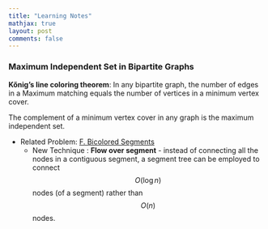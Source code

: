 ```yaml
---
title: "Learning Notes"
mathjax: true
layout: post
comments: false
---
```


### Maximum Independent Set in Bipartite Graphs

**Kőnig’s line coloring theorem**: In any bipartite graph, the number of edges in a Maximum matching equals the number of vertices in a minimum vertex cover.							

The complement of a minimum vertex cover in any graph is the maximum independent set.

* Related Problem: [F. Bicolored Segments](https://codeforces.com/contest/1389/problem/F)
  * New Technique : **Flow over segment** -  instead of connecting all the nodes in a contiguous segment, a segment tree can be employed to connect $$O(\log{}n)$$ nodes (of a segment) rather than $$O(n)$$ nodes.			

